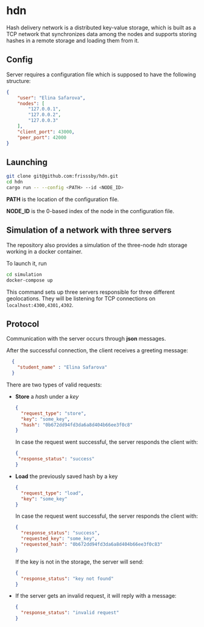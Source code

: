 # hdn

Hash delivery network is a distributed key-value storage, which is built as a TCP network that synchronizes data among the nodes and supports storing hashes in a remote storage and loading them from it.

## Config

Server requires a configuration file which is supposed to have the following structure:

```json
{
    "user": "Elina Safarova",
    "nodes": [
        "127.0.0.1",
        "127.0.0.2",
        "127.0.0.3"
    ],
    "client_port": 43000,
    "peer_port": 42000
}
```

## Launching

```bash
git clone git@github.com:frisssby/hdn.git
cd hdn
cargo run -- --config <PATH> --id <NODE_ID>
```

**PATH** is the location of the configuration file.

**NODE_ID** is the 0-based index of the node in the configuration file.

## Simulation of a network with three servers

The repository also provides a simulation of the three-node *hdn* storage working in a docker container.

To launch it, run

```bash
cd simulation
docker-compose up
```

This command sets up three servers responsible for three different geolocations. They will be listening for TCP connections on `localhost:4300,4301,4302`.

## Protocol

Communication with the server occurs through **json** messages.

After the successful connection, the client receives a greeting message:

```json
  {
    "student_name" : "Elina Safarova"
  }
```

There are two types of valid requests:

+ **Store** a *hash* under a *key*

    ```json
    {
      "request_type": "store",
      "key": "some_key",
      "hash": "0b672dd94fd3da6a8d404b66ee3f0c8"
    }
    ```

    In case the request went successful, the server responds the client with:

     ```json
    {
      "response_status": "success"
    }
    ```

+ **Load** the previously saved hash by a key

    ```json
    {
      "request_type": "load",
      "key": "some_key"
    }
    ```

    In case the request went successful, the server responds the client with:

    ```json
    {
      "response_status": "success",
      "requested_key": "some_key",
      "requested_hash": "0b672dd94fd3da6a8d404b66ee3f0c83"
    }
    ```

    If the key is not in the storage, the server will send:

    ```json
    {
      "response_status": "key not found"
    }
    ```

+ If the server gets an invalid request, it will reply with a message:

    ```json
    {
      "response_status": "invalid request"
    }
    ```
